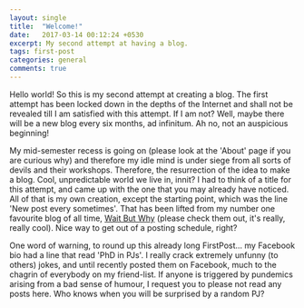 ```yaml
---
layout: single
title:  "Welcome!"
date:   2017-03-14 00:12:24 +0530
excerpt: My second attempt at having a blog.
tags: first-post
categories: general
comments: true
---
```

Hello world!
So this is my second attempt at creating a blog. The first attempt has been locked down in the depths of the Internet and shall not be revealed till I am satisfied with this attempt. If I am not? Well, maybe there will be a new blog every six months, ad infinitum. Ah no, not an auspicious beginning!

My mid-semester recess is going on (please look at the 'About' page if you are curious why) and therefore my idle mind is under siege from all sorts of devils and their workshops. Therefore, the resurrection of the idea to make a blog. Cool, unpredictable world we live in, innit? I had to think of a title for this attempt, and came up with the one that you may already have noticed. All of that is my own creation, except the starting point, which was the line 'New post every sometimes'. That has been lifted from my number one favourite blog of all time, [Wait But Why](http://waitbutwhy.com) (please check them out, it's really, really cool). Nice way to get out of a posting schedule, right?

One word of warning, to round up this already long FirstPost... my Facebook bio had a line that read 'PhD in PJs'. I really crack extremely unfunny (to others) jokes, and until recently posted them on Facebook, much to the chagrin of everybody on my friend-list. If anyone is triggered by pundemics arising from a bad sense of humour, I request you to please not read any posts here. Who knows when you will be surprised by a random PJ?
